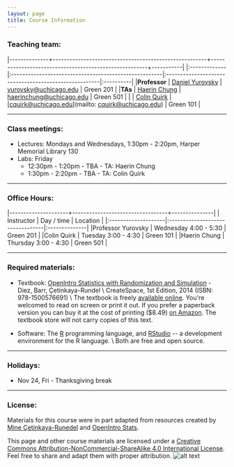 ```yaml
---
layout: page
title: Course Information
---
```


### Teaching team:

|--------------+-------------------------------------------------------+-------------------------------------------------------+-----------|
|:-------------|:------------------------------------------------------|:------------------------------------------------------|:----------|
|**Professor** | [Daniel Yurovsky](https://www.danyurovsky.com)      | [yurovsky@uchicago.edu](mailto:yurovsky@uchicago.edu) | Green 201 |
|**TAs**       | [Haerin Chung](http://woodwardlab.uchicago.edu/staff-item/haerin-chung/)         | [haerinchung@uchicago.edu](haerinchung@uchicago.edu) | Green 501 |
|              | [Colin Quirk](http://colinquirk.com/) | [cquirk@uchicago.edu](mailto: cquirk@uchicago.edu) |  Green 101 |


* * *

### Class meetings:
* Lectures: Mondays and Wednesdays, 1:30pm - 2:20pm, Harper Memorial Library 130
* Labs: Friday
    * 12:30pm - 1:20pm - TBA - TA: Haerin Chung
    * 1:30pm - 2:20pm - TBA - TA: Colin Quirk

* * *

### <a name="oh"></a>Office Hours:

|---------------------+----------------------------------+---------------|
| Instructor          | Day / time                       | Location      |
|:--------------------|:---------------------------------|:--------------|
|Professor Yurovsky   | Wednesday 4:00 - 5:30            | Green 201     |
|Colin Quirk        | Tuesday 3:00 - 4:30           | Green 101   |
|Haerin Chung    | Thursday 3:00 - 4:30             | Green 501     |


* * *

### Required materials:

* Textbook: [OpenIntro Statistics with Randomization and Simulation](https://www.openintro.org/stat/textbook.php?stat_book=isrs) - Diez, Barr, Çetinkaya-Rundel \\
   CreateSpace, 1st Edition, 2014 (ISBN: 978-1500576691) \\
The textbook is freely [available online](https://www.openintro.org/download.php?file=isrs1&referrer=/stat/textbook.php). You're welcomed to read on screen or print it out. If you prefer a paperback version you can buy it at the cost of printing ($8.49) [on Amazon](https://www.amazon.com/gp/product/1500576697/ref=as_li_qf_sp_asin_il_tl?ie=UTF8&camp=1789&creative=9325&creativeASIN=1500576697&linkCode=as2&tag=open084-20&linkId=UWWPUCGZGLFC2PHW). The textbook store will not carry copies of this text.

* Software: The [R](https://www.r-project.org/) programming language, and [RStudio](https://www.rstudio.com/products/RStudio/) -- a development environment for the R language. \\
	Both are free and open source.

* * *

### Holidays:

* Nov 24, Fri - Thanksgiving break

***

### License:

Materials for this course were in part adapted from resources created by [Mine Çetinkaya-Runedel](http://www2.stat.duke.edu/~mc301/) and [OpenIntro Stats](https://www.openintro.org/).

This page and other course materials are licensed under a [Creative Commons Attribution-NonCommercial-ShareAlike 4.0 International License](https://creativecommons.org/licenses/by-nc-sa/4.0/). Feel free to share and adapt them with proper attribution. ![alt text](https://i.creativecommons.org/l/by-nc-sa/4.0/88x31.png "Creative Commons License")
